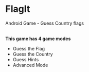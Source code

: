 # FlagIt
Android Game - Guess Country flags<br><br>

<b>This game has 4 game modes</b>
<ul>
  <li>Guess the Flag</li>
  <li>Guess the Country</li>
    <li>Guess Hints</li>
  <li>Advanced Mode</li>
 </ul>

